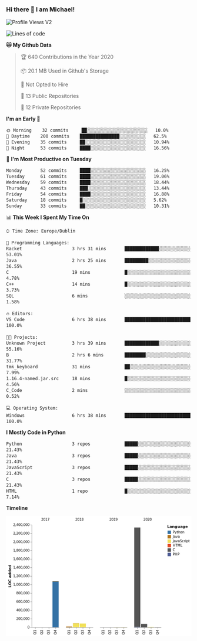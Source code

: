 ### Hi there 👋 I am Michael!

![Profile Views V2](https://komarev.com/ghpvc/?username=AppDevMichael)

<!--START_SECTION:waka-->
![Lines of code](https://img.shields.io/badge/From%20Hello%20World%20I%27ve%20Written-7.4%20million%20lines%20of%20code-blue)

**🐱 My Github Data** 

> 🏆 640 Contributions in the Year 2020
 > 
> 📦 20.1 MB Used in Github's Storage 
 > 
> 🚫 Not Opted to Hire
 > 
> 📜 13 Public Repositories 
 > 
> 🔑 12 Private Repositories  

**I'm an Early 🐤** 

```text
🌞 Morning    32 commits     ██░░░░░░░░░░░░░░░░░░░░░░░   10.0% 
🌆 Daytime    200 commits    ███████████████░░░░░░░░░░   62.5% 
🌃 Evening    35 commits     ██░░░░░░░░░░░░░░░░░░░░░░░   10.94% 
🌙 Night      53 commits     ████░░░░░░░░░░░░░░░░░░░░░   16.56%

```
📅 **I'm Most Productive on Tuesday** 

```text
Monday       52 commits     ████░░░░░░░░░░░░░░░░░░░░░   16.25% 
Tuesday      61 commits     ████░░░░░░░░░░░░░░░░░░░░░   19.06% 
Wednesday    59 commits     ████░░░░░░░░░░░░░░░░░░░░░   18.44% 
Thursday     43 commits     ███░░░░░░░░░░░░░░░░░░░░░░   13.44% 
Friday       54 commits     ████░░░░░░░░░░░░░░░░░░░░░   16.88% 
Saturday     18 commits     █░░░░░░░░░░░░░░░░░░░░░░░░   5.62% 
Sunday       33 commits     ██░░░░░░░░░░░░░░░░░░░░░░░   10.31%

```


📊 **This Week I Spent My Time On** 

```text
⌚︎ Time Zone: Europe/Dublin

💬 Programming Languages: 
Racket                   3 hrs 31 mins       █████████████░░░░░░░░░░░░   53.01% 
Java                     2 hrs 25 mins       █████████░░░░░░░░░░░░░░░░   36.55% 
C                        19 mins             █░░░░░░░░░░░░░░░░░░░░░░░░   4.78% 
C++                      14 mins             █░░░░░░░░░░░░░░░░░░░░░░░░   3.73% 
SQL                      6 mins              ░░░░░░░░░░░░░░░░░░░░░░░░░   1.58%

🔥 Editors: 
VS Code                  6 hrs 38 mins       █████████████████████████   100.0%

🐱‍💻 Projects: 
Unknown Project          3 hrs 39 mins       █████████████░░░░░░░░░░░░   55.16% 
B                        2 hrs 6 mins        ████████░░░░░░░░░░░░░░░░░   31.77% 
tmk_keyboard             31 mins             ██░░░░░░░░░░░░░░░░░░░░░░░   7.99% 
1.16.4-named.jar.src     18 mins             █░░░░░░░░░░░░░░░░░░░░░░░░   4.56% 
C_Code                   2 mins              ░░░░░░░░░░░░░░░░░░░░░░░░░   0.52%

💻 Operating System: 
Windows                  6 hrs 38 mins       █████████████████████████   100.0%

```

**I Mostly Code in Python** 

```text
Python                   3 repos             █████░░░░░░░░░░░░░░░░░░░░   21.43% 
Java                     3 repos             █████░░░░░░░░░░░░░░░░░░░░   21.43% 
JavaScript               3 repos             █████░░░░░░░░░░░░░░░░░░░░   21.43% 
C                        3 repos             █████░░░░░░░░░░░░░░░░░░░░   21.43% 
HTML                     1 repo              █░░░░░░░░░░░░░░░░░░░░░░░░   7.14%

```


**Timeline**

![Chart not found](https://raw.githubusercontent.com/AppDevMichael/AppDevMichael/master/charts/bar_graph.png) 


<!--END_SECTION:waka-->

